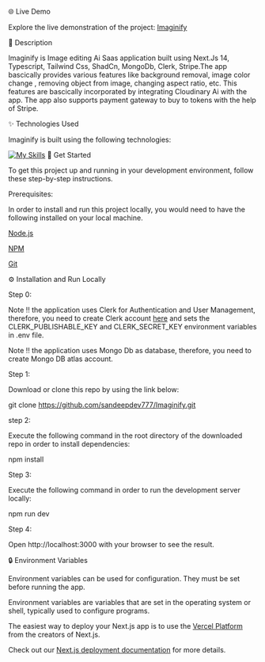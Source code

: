 🌐 Live Demo

Explore the live demonstration of the project: [Imaginify](https://imaginify-two-weld.vercel.app/)

📝 Description

Imaginify is Image editing Ai Saas application built using Next.Js 14, Typescript, Tailwind Css, ShadCn, MongoDb, Clerk, Stripe.The app bascically provides various features like background removal, image color change , removing object from image, changing aspect ratio, etc. This features are bascically incorporated by integrating Cloudinary Ai with the app. The app also supports payment gateway to buy to tokens with the help of Stripe.

✨ Technologies Used

Imaginify is built using the following technologies:

[![My Skills](https://skillicons.dev/icons?i=nextjs,ts,tailwind,mongodb)](https://skillicons.dev)
🧰 Get Started

To get this project up and running in your development environment, follow these step-by-step instructions.

Prerequisites:

In order to install and run this project locally, you would need to have the following installed on your local machine.

[Node.js](https://nodejs.org/en/) 

[NPM](https://docs.npmjs.com/getting-started) 

[Git](https://git-scm.com/downloads)

⚙️ Installation and Run Locally

Step 0:

Note ‼️ the application uses Clerk for Authentication and User Management, therefore, you need to create Clerk account [here](https://dashboard.clerk.com/sign-up) and sets the CLERK_PUBLISHABLE_KEY and CLERK_SECRET_KEY environment variables in .env file.

Note ‼️ the application uses Mongo Db as database, therefore, you need to create Mongo DB atlas account.

Step 1:

Download or clone this repo by using the link below:

git clone https://github.com/sandeepdev777/Imaginify.git

step 2:

Execute the following command in the root directory of the downloaded repo in order to install dependencies:

npm install

Step 3:

Execute the following command in order to run the development server locally:

npm run dev

Step 4:

Open http://localhost:3000 with your browser to see the result.

🔒 Environment Variables

Environment variables can be used for configuration. They must be set before running the app.

Environment variables are variables that are set in the operating system or shell, typically used to configure programs.

The easiest way to deploy your Next.js app is to use the [Vercel Platform](https://vercel.com/new?utm_medium=default-template&filter=next.js&utm_source=create-next-app&utm_campaign=create-next-app-readme) from the creators of Next.js.

Check out our [Next.js deployment documentation](https://nextjs.org/docs/deployment) for more details.
